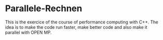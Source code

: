 # Parallele-Rechnen
This is the exercice of the course of performance computing with C++. The idea is to make the code run faster, make better code and also make it parallel with OPEN MP.
